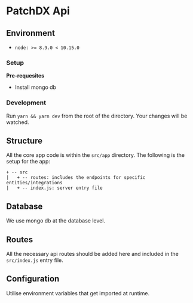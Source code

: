 # PatchDX Api

## Environment

- `node: >= 8.9.0 < 10.15.0`

### Setup

**Pre-requesites**

- Install mongo db

### Development


Run `yarn && yarn dev` from the root of the directory. Your changes will be watched.

## Structure

All the core app code is within the `src/app` directory. The following is the setup for the app:

```
+ -- src
|   + -- routes: includes the endpoints for specific entities/integrations
|   + -- index.js: server entry file
```

## Database

We use mongo db at the database level.

## Routes

All the necessary api routes should be added here and included in the `src/index.js` entry file.

## Configuration

Utilise environment variables that get imported at runtime.
